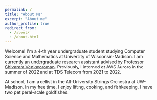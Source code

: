 ```yaml
---
permalink: /
title: "About Me"
excerpt: "About me"
author_profile: true
redirect_from: 
  - /about/
  - /about.html
---
```


Welcome! I'm a 4-th year undergraduate student studying Computer Science and Mathematics at University of Wisconsin-Madison. I am currently an undergraduate research assistant advised by Professor [Shivaram Venkataraman](https://shivaram.org/). Previously, I interned at AWS Aurora in the summer of 2022 and at TDS Telecom from 2021 to 2022. 

At school, I am a cellist in the All-University Strings Orchestra at UW-Madison. In my free time, I enjoy lifting, cooking, and fishkeeping. I have two pet peral-scale goldfishes.
